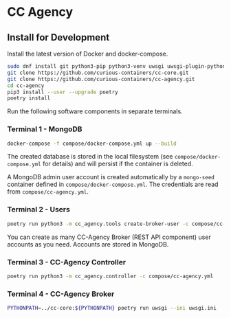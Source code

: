# CC Agency

## Install for Development

Install the latest version of Docker and docker-compose.

```bash
sudo dnf install git python3-pip python3-venv uwsgi uwsgi-plugin-python3
git clone https://github.com/curious-containers/cc-core.git
git clone https://github.com/curious-containers/cc-agency.git
cd cc-agency
pip3 install --user --upgrade poetry
poetry install
```

Run the following software components in separate terminals.

### Terminal 1 - MongoDB

```bash
docker-compose -f compose/docker-compose.yml up --build
```

The created database is stored in the local filesystem (see `compose/docker-compose.yml` for details) and will persist if the container is deleted.

A MongoDB admin user account is created automatically by a `mongo-seed` container defined in `compose/docker-compose.yml`. The credentials are read from `compose/cc-agency.yml`.

### Terminal 2 - Users

```bash
poetry run python3 -m cc_agency.tools create-broker-user -c compose/cc-agency.yml
```

You can create as many CC-Agency Broker (REST API component) user accounts as you need. Accounts are stored in MongoDB.

### Terminal 3 - CC-Agency Controller

```bash
poetry run python3 -m cc_agency.controller -c compose/cc-agency.yml
```

### Terminal 4 - CC-Agency Broker

```bash
PYTHONPATH=../cc-core:${PYTHONPATH} poetry run uwsgi --ini uwsgi.ini
```

